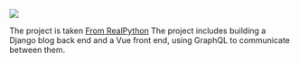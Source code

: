 
![](https://miro.medium.com/max/720/1*iZP4uQB_-bdJyc-KYtdFYw.png)

The project is taken [From RealPython](https://realpython.com/python-django-blog/)
The project includes building a Django blog back end and a Vue front end, using GraphQL to communicate between them.



